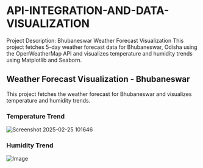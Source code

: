# API-INTEGRATION-AND-DATA-VISUALIZATION
Project Description: Bhubaneswar Weather Forecast Visualization This project fetches 5-day weather forecast data for Bhubaneswar, Odisha using the OpenWeatherMap API and visualizes temperature and humidity trends using Matplotlib and Seaborn.

## Weather Forecast Visualization - Bhubaneswar

This project fetches the weather forecast for Bhubaneswar and visualizes temperature and humidity trends.

### Temperature Trend
![Screenshot 2025-02-25 101646](https://github.com/user-attachments/assets/348d82e3-c76b-4580-8805-c6d479166c3e)


### Humidity Trend

![Image](https://github.com/user-attachments/assets/09f3c576-c31d-4777-bf29-256c08c6ce37)
